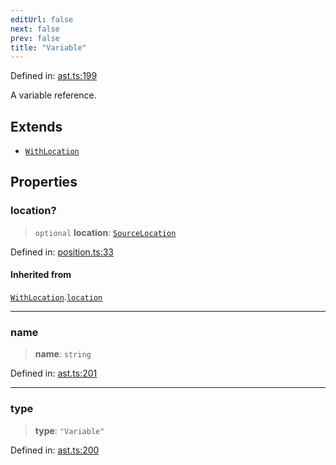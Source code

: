 ```yaml
---
editUrl: false
next: false
prev: false
title: "Variable"
---
```


Defined in: [ast.ts:199](https://github.com/rcs-agents/rcs-lang/blob/44f56387ee45f73805b6a88a5582e17ead444456/packages/ast/src/ast.ts#L199)

A variable reference.

## Extends

- [`WithLocation`](/api/ast/interfaces/withlocation/)

## Properties

### location?

> `optional` **location**: [`SourceLocation`](/api/ast/interfaces/sourcelocation/)

Defined in: [position.ts:33](https://github.com/rcs-agents/rcs-lang/blob/44f56387ee45f73805b6a88a5582e17ead444456/packages/ast/src/position.ts#L33)

#### Inherited from

[`WithLocation`](/api/ast/interfaces/withlocation/).[`location`](/api/ast/interfaces/withlocation/#location)

***

### name

> **name**: `string`

Defined in: [ast.ts:201](https://github.com/rcs-agents/rcs-lang/blob/44f56387ee45f73805b6a88a5582e17ead444456/packages/ast/src/ast.ts#L201)

***

### type

> **type**: `"Variable"`

Defined in: [ast.ts:200](https://github.com/rcs-agents/rcs-lang/blob/44f56387ee45f73805b6a88a5582e17ead444456/packages/ast/src/ast.ts#L200)
